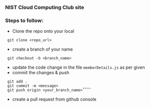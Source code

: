 ### NIST Cloud Computing Club site


### Steps to follow:
 - Clone the repo onto your local
 ```
  git clone <repo_url>
 ```
 - create a branch of your name
 ```
  git checkout -b <branch_name>
 ```
 - update the code change in the file `memberDetails.js` as per given
 - commit the changes & push
 ```
  git add .
  git commit -m <message>
  git push origin <your_branch_name>˚˚˚ˇ
 ```
 - create a pull request from github console